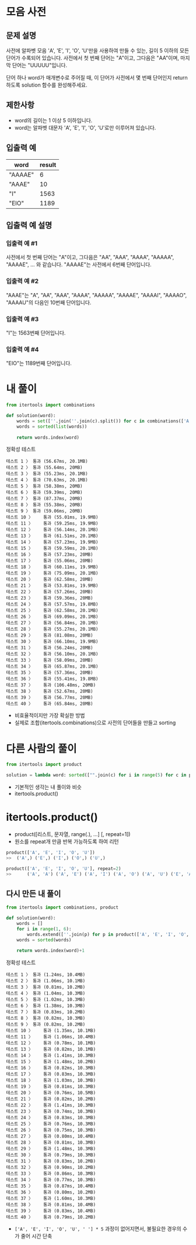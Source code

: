 # 모음 사전

## 문제 설명
사전에 알파벳 모음 'A', 'E', 'I', 'O', 'U'만을 사용하여 만들 수 있는, 길이 5 이하의 모든 단어가 수록되어 있습니다. 사전에서 첫 번째 단어는 "A"이고, 그다음은 "AA"이며, 마지막 단어는 "UUUUU"입니다.

단어 하나 word가 매개변수로 주어질 때, 이 단어가 사전에서 몇 번째 단어인지 return 하도록 solution 함수를 완성해주세요.

## 제한사항
- word의 길이는 1 이상 5 이하입니다.
- word는 알파벳 대문자 'A', 'E', 'I', 'O', 'U'로만 이루어져 있습니다.

## 입출력 예
|word|result|
|-|-|
|"AAAAE"|6|
|"AAAE"|10|
|"I"|1563|
|"EIO"|1189|

## 입출력 예 설명
### 입출력 예 #1

사전에서 첫 번째 단어는 "A"이고, 그다음은 "AA", "AAA", "AAAA", "AAAAA", "AAAAE", ... 와 같습니다. "AAAAE"는 사전에서 6번째 단어입니다.

### 입출력 예 #2

"AAAE"는 "A", "AA", "AAA", "AAAA", "AAAAA", "AAAAE", "AAAAI", "AAAAO", "AAAAU"의 다음인 10번째 단어입니다.

### 입출력 예 #3

"I"는 1563번째 단어입니다.

### 입출력 예 #4

"EIO"는 1189번째 단어입니다.

# 내 풀이
```python
from itertools import combinations

def solution(word):
    words = set([''.join(''.join(c).split()) for c in combinations(['A', 'E', 'I', 'O', 'U', ' ']*5, 5)])
    words = sorted(list(words))
    
    return words.index(word)
```
정확성  테스트
```
테스트 1 〉	통과 (56.67ms, 20.1MB)
테스트 2 〉	통과 (55.64ms, 20MB)
테스트 3 〉	통과 (55.23ms, 20.1MB)
테스트 4 〉	통과 (70.63ms, 20.1MB)
테스트 5 〉	통과 (58.38ms, 20MB)
테스트 6 〉	통과 (59.39ms, 20MB)
테스트 7 〉	통과 (87.37ms, 20MB)
테스트 8 〉	통과 (55.38ms, 20MB)
테스트 9 〉	통과 (59.06ms, 20MB)
테스트 10 〉	통과 (55.01ms, 19.9MB)
테스트 11 〉	통과 (59.25ms, 19.9MB)
테스트 12 〉	통과 (56.14ms, 20.1MB)
테스트 13 〉	통과 (61.51ms, 20.1MB)
테스트 14 〉	통과 (57.23ms, 19.9MB)
테스트 15 〉	통과 (59.59ms, 20.1MB)
테스트 16 〉	통과 (57.23ms, 20MB)
테스트 17 〉	통과 (55.06ms, 20MB)
테스트 18 〉	통과 (60.11ms, 19.9MB)
테스트 19 〉	통과 (75.09ms, 20.1MB)
테스트 20 〉	통과 (62.58ms, 20MB)
테스트 21 〉	통과 (53.81ms, 19.9MB)
테스트 22 〉	통과 (57.26ms, 20MB)
테스트 23 〉	통과 (59.36ms, 20MB)
테스트 24 〉	통과 (57.57ms, 19.8MB)
테스트 25 〉	통과 (62.58ms, 20.1MB)
테스트 26 〉	통과 (69.09ms, 20.1MB)
테스트 27 〉	통과 (56.84ms, 20.1MB)
테스트 28 〉	통과 (55.27ms, 20.1MB)
테스트 29 〉	통과 (81.08ms, 20MB)
테스트 30 〉	통과 (66.10ms, 19.9MB)
테스트 31 〉	통과 (56.24ms, 20MB)
테스트 32 〉	통과 (56.10ms, 20.1MB)
테스트 33 〉	통과 (58.09ms, 20MB)
테스트 34 〉	통과 (65.87ms, 20.1MB)
테스트 35 〉	통과 (57.36ms, 20MB)
테스트 36 〉	통과 (55.41ms, 19.8MB)
테스트 37 〉	통과 (106.48ms, 20MB)
테스트 38 〉	통과 (52.67ms, 20MB)
테스트 39 〉	통과 (56.77ms, 20MB)
테스트 40 〉	통과 (65.84ms, 20MB)
```
- 비효율적이지만 가장 확실한 방법
- 실제로 조합(itertools.combinations)으로 사전의 단어들을 만들고 sorting

# 다른 사람의 풀이
```python
from itertools import product

solution = lambda word: sorted(["".join(c) for i in range(5) for c in product("AEIOU", repeat=i+1)]).index(word) + 1
```
- 기본적인 생각는 내 풀이와 비슷
- itertools.product()

# itertools.product()
- product([리스트, 문자열, range(.), ...] [, repeat=1])
- 원소를 repeat개 만큼 반복 가능하도록 하여 리턴

```python
product(['A', 'E', 'I', 'O', 'U'])
>> 	('A',) ('E',) ('I',) ('O',) ('U',)

product(['A', 'E', 'I', 'O', 'U'], repeat=2)
>>  	('A', 'A') ('A', 'E') ('A', 'I') ('A', 'O') ('A', 'U') ('E', 'A') ('E', 'E') ('E', 'I') ('E', 'O') ('E', 'U') ('I', 'A') ...
```
## 다시 만든 내 풀이
```python
from itertools import combinations, product

def solution(word):
    words = []
    for i in range(1, 6):
        words.extend([''.join(p) for p in product(['A', 'E', 'I', 'O', 'U'], repeat=i)])
    words = sorted(words)
    
    return words.index(word)+1
```
정확성  테스트
```
테스트 1 〉	통과 (1.24ms, 10.4MB)
테스트 2 〉	통과 (1.06ms, 10.1MB)
테스트 3 〉	통과 (0.81ms, 10.2MB)
테스트 4 〉	통과 (1.04ms, 10.3MB)
테스트 5 〉	통과 (1.02ms, 10.3MB)
테스트 6 〉	통과 (1.38ms, 10.3MB)
테스트 7 〉	통과 (0.83ms, 10.2MB)
테스트 8 〉	통과 (0.82ms, 10.3MB)
테스트 9 〉	통과 (0.82ms, 10.2MB)
테스트 10 〉	통과 (1.35ms, 10.1MB)
테스트 11 〉	통과 (1.06ms, 10.4MB)
테스트 12 〉	통과 (0.78ms, 10.1MB)
테스트 13 〉	통과 (0.82ms, 10.1MB)
테스트 14 〉	통과 (1.41ms, 10.3MB)
테스트 15 〉	통과 (1.48ms, 10.2MB)
테스트 16 〉	통과 (0.82ms, 10.3MB)
테스트 17 〉	통과 (0.83ms, 10.3MB)
테스트 18 〉	통과 (1.03ms, 10.3MB)
테스트 19 〉	통과 (0.81ms, 10.3MB)
테스트 20 〉	통과 (0.76ms, 10.5MB)
테스트 21 〉	통과 (0.82ms, 10.2MB)
테스트 22 〉	통과 (1.41ms, 10.3MB)
테스트 23 〉	통과 (0.74ms, 10.3MB)
테스트 24 〉	통과 (0.83ms, 10.3MB)
테스트 25 〉	통과 (0.76ms, 10.3MB)
테스트 26 〉	통과 (0.75ms, 10.3MB)
테스트 27 〉	통과 (0.80ms, 10.4MB)
테스트 28 〉	통과 (0.81ms, 10.3MB)
테스트 29 〉	통과 (1.48ms, 10.3MB)
테스트 30 〉	통과 (0.79ms, 10.3MB)
테스트 31 〉	통과 (0.83ms, 10.2MB)
테스트 32 〉	통과 (0.90ms, 10.2MB)
테스트 33 〉	통과 (0.86ms, 10.3MB)
테스트 34 〉	통과 (0.77ms, 10.3MB)
테스트 35 〉	통과 (0.87ms, 10.4MB)
테스트 36 〉	통과 (0.80ms, 10.2MB)
테스트 37 〉	통과 (1.60ms, 10.3MB)
테스트 38 〉	통과 (0.81ms, 10.4MB)
테스트 39 〉	통과 (0.83ms, 10.4MB)
테스트 40 〉	통과 (0.79ms, 10.2MB)
```
- `['A', 'E', 'I', 'O', 'U', ' '] * 5` 과정이 없어지면서, 불필요한 경우의 수가 줄어 시간 단축
